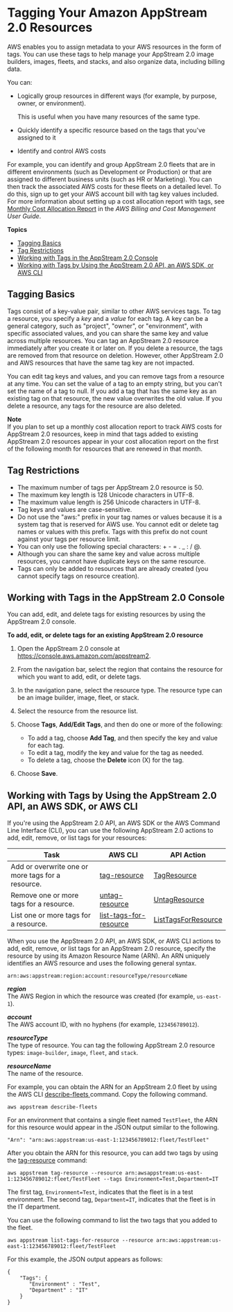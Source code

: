 # Tagging Your Amazon AppStream 2\.0 Resources<a name="tagging-basic"></a>

AWS enables you to assign metadata to your AWS resources in the form of tags\. You can use these tags to help manage your AppStream 2\.0 image builders, images, fleets, and stacks, and also organize data, including billing data\. 

You can:
+ Logically group resources in different ways \(for example, by purpose, owner, or environment\)\.

  This is useful when you have many resources of the same type\.
+ Quickly identify a specific resource based on the tags that you've assigned to it
+ Identify and control AWS costs

For example, you can identify and group AppStream 2\.0 fleets that are in different environments \(such as Development or Production\) or that are assigned to different business units \(such as HR or Marketing\)\. You can then track the associated AWS costs for these fleets on a detailed level\. To do this, sign up to get your AWS account bill with tag key values included\. For more information about setting up a cost allocation report with tags, see [Monthly Cost Allocation Report](http://docs.aws.amazon.com/awsaccountbilling/latest/aboutv2/configurecostallocreport.html) in the *AWS Billing and Cost Management User Guide*\. 

**Topics**
+ [Tagging Basics](#tagging-introduction)
+ [Tag Restrictions](#tag-restrictions)
+ [Working with Tags in the AppStream 2\.0 Console](#basic-tagging-console)
+ [Working with Tags by Using the AppStream 2\.0 API, an AWS SDK, or AWS CLI](#basic-tagging-API-SDK-CLI)

## Tagging Basics<a name="tagging-introduction"></a>

Tags consist of a key\-value pair, similar to other AWS services tags\. To tag a resource, you specify a *key* and a *value* for each tag\. A key can be a general category, such as "project", "owner", or "environment", with specific associated values, and you can share the same key and value across multiple resources\. You can tag an AppStream 2\.0 resource immediately after you create it or later on\. If you delete a resource, the tags are removed from that resource on deletion\. However, other AppStream 2\.0 and AWS resources that have the same tag key are not impacted\.

You can edit tag keys and values, and you can remove tags from a resource at any time\. You can set the value of a tag to an empty string, but you can't set the name of a tag to null\. If you add a tag that has the same key as an existing tag on that resource, the new value overwrites the old value\. If you delete a resource, any tags for the resource are also deleted\. 

**Note**  
If you plan to set up a monthly cost allocation report to track AWS costs for AppStream 2\.0 resources, keep in mind that tags added to existing AppStream 2\.0 resources appear in your cost allocation report on the first of the following month for resources that are renewed in that month\. 

## Tag Restrictions<a name="tag-restrictions"></a>
+ The maximum number of tags per AppStream 2\.0 resource is 50\.
+ The maximum key length is 128 Unicode characters in UTF\-8\.
+ The maximum value length is 256 Unicode characters in UTF\-8\.
+ Tag keys and values are case\-sensitive\.
+ Do not use the "aws:" prefix in your tag names or values because it is a system tag that is reserved for AWS use\. You cannot edit or delete tag names or values with this prefix\. Tags with this prefix do not count against your tags per resource limit\.
+ You can only use the following special characters: \+ \- = \. \_ : / @\.
+ Although you can share the same key and value across multiple resources, you cannot have duplicate keys on the same resource\.
+ Tags can only be added to resources that are already created \(you cannot specify tags on resource creation\)\.

## Working with Tags in the AppStream 2\.0 Console<a name="basic-tagging-console"></a>

You can add, edit, and delete tags for existing resources by using the AppStream 2\.0 console\. 

**To add, edit, or delete tags for an existing AppStream 2\.0 resource**

1. Open the AppStream 2\.0 console at [https://console\.aws\.amazon\.com/appstream2](https://console.aws.amazon.com/appstream2)\.

1. From the navigation bar, select the region that contains the resource for which you want to add, edit, or delete tags\. 

1. In the navigation pane, select the resource type\. The resource type can be an image builder, image, fleet, or stack\.

1. Select the resource from the resource list\. 

1. Choose **Tags**, **Add/Edit Tags**, and then do one or more of the following:
   + To add a tag, choose **Add Tag**, and then specify the key and value for each tag\.
   + To edit a tag, modify the key and value for the tag as needed\.
   + To delete a tag, choose the **Delete** icon \(X\) for the tag\.

1. Choose **Save**\.

## Working with Tags by Using the AppStream 2\.0 API, an AWS SDK, or AWS CLI<a name="basic-tagging-API-SDK-CLI"></a>

If you're using the AppStream 2\.0 API, an AWS SDK or the AWS Command Line Interface \(CLI\), you can use the following AppStream 2\.0 actions to add, edit, remove, or list tags for your resources: 


| Task | AWS CLI | API Action | 
| --- | --- | --- | 
| Add or overwrite one or more tags for a resource\. | [tag\-resource](http://docs.aws.amazon.com/cli/latest/reference/appstream/tag-resource.html)  |  [TagResource](http://docs.aws.amazon.com/appstream2/latest/APIReference/API_TagResource.html)  | 
| Remove one or more tags for a resource\. | [untag\-resource](http://docs.aws.amazon.com/cli/latest/reference/appstream/untag-resource.html) |  [UntagResource](http://docs.aws.amazon.com/appstream2/latest/APIReference/API_UntagResource.html)  | 
| List one or more tags for a resource\. |  [list\-tags\-for\-resource](http://docs.aws.amazon.com/cli/latest/reference/appstream/list-tags-for-resource.html)  |  [ListTagsForResource](http://docs.aws.amazon.com/appstream2/latest/APIReference/API_ListTagsForResource.html)  | 

When you use the AppStream 2\.0 API, an AWS SDK, or AWS CLI actions to add, edit, remove, or list tags for an AppStream 2\.0 resource, specify the resource by using its Amazon Resource Name \(ARN\)\. An ARN uniquely identifies an AWS resource and uses the following general syntax\.

```
arn:aws:appstream:region:account:resourceType/resourceName
```

***region***  
The AWS Region in which the resource was created \(for example, `us-east-1`\)\.

***account***  
The AWS account ID, with no hyphens \(for example, `123456789012`\)\.

***resourceType***  
The type of resource\. You can tag the following AppStream 2\.0 resource types: `image-builder`, `image`, `fleet`, and `stack`\.

***resourceName***  
The name of the resource\.

For example, you can obtain the ARN for an AppStream 2\.0 fleet by using the AWS CLI [describe\-fleets ](http://docs.aws.amazon.com/cli/latest/reference/appstream/describe-fleets.html)command\. Copy the following command\.

```
aws appstream describe-fleets
```

For an environment that contains a single fleet named `TestFleet`, the ARN for this resource would appear in the JSON output similar to the following\. 

```
"Arn": "arn:aws:appstream:us-east-1:123456789012:fleet/TestFleet"
```

After you obtain the ARN for this resource, you can add two tags by using the [tag\-resource](http://docs.aws.amazon.com/cli/latest/reference/appstream/tag-resource.html) command: 

```
aws appstream tag-resource --resource arn:awsappstream:us-east-1:123456789012:fleet/TestFleet --tags Environment=Test,Department=IT
```

The first tag, `Environment=Test`, indicates that the fleet is in a test environment\. The second tag, `Department=IT`, indicates that the fleet is in the IT department\. 

You can use the following command to list the two tags that you added to the fleet\.

```
aws appstream list-tags-for-resource --resource arn:aws:appstream:us-east-1:123456789012:fleet/TestFleet
```

For this example, the JSON output appears as follows: 

```
{
    "Tags": {
       "Environment" : "Test",
       "Department" : "IT"
    }
}
```